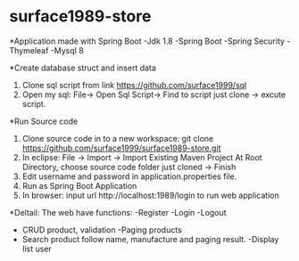 # surface1989-store
*Application made with Spring Boot
-Jdk 1.8
-Spring Boot
-Spring Security
-Thymeleaf
-Mysql 8


*Create database struct and insert data
1. Clone sql script from link https://github.com/surface1999/sql
2. Open my sql: File-> Open Sql Script-> Find to script just clone -> excute script.

*Run Source code
1. Clone source code in to a new workspace:
  git clone https://github.com/surface1999/surface1989-store.git
2. In eclipse:
  File -> Import -> Import Existing Maven Project
  At Root Directory, choose source code folder just cloned -> Finish 
3. Edit username and password in application.properties file.
4. Run as Spring Boot Application
5. In browser: input url http://localhost:1989/login to run web application

*Deltail: The web have functions:
-Register
-Login
-Logout
- CRUD product, validation
-Paging products
- Search product follow name, manufacture and paging result.
-Display list user
